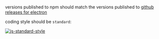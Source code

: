 versions published to npm should match the versions published to [github releases for electron](https://github.com/atom/electron/releases)

coding style should be `standard`:

[![js-standard-style](https://raw.githubusercontent.com/feross/standard/master/badge.png)](https://github.com/feross/standard)
